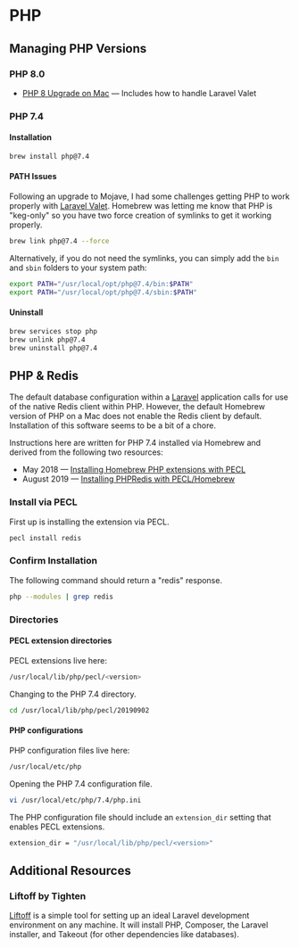 # PHP

## Managing PHP Versions

### PHP 8.0

* [PHP 8 Upgrade on Mac](https://stitcher.io/blog/php-8-upgrade-mac) — Includes how to handle Laravel Valet

### PHP 7.4

#### Installation

```bash
brew install php@7.4
```

#### PATH Issues

Following an upgrade to Mojave, I had some challenges getting PHP to work properly with [Laravel Valet](https://laravel.com/docs/master/valet). Homebrew was letting me know that PHP is "keg-only" so you have two force creation of symlinks to get it working properly.

```bash
brew link php@7.4 --force
```

Alternatively, if you do not need the symlinks, you can simply add the `bin` and `sbin` folders to your system path:

```bash
export PATH="/usr/local/opt/php@7.4/bin:$PATH"
export PATH="/usr/local/opt/php@7.4/sbin:$PATH"
```

#### Uninstall

```bash
brew services stop php
brew unlink php@7.4
brew uninstall php@7.4
```

## PHP & Redis

The default database configuration within a [Laravel](https://laravel.com) application calls for use of the native Redis client within PHP. However, the default Homebrew version of PHP on a Mac does not enable the Redis client by default. Installation of this software seems to be a bit of a chore.

Instructions here are written for PHP 7.4 installed via Homebrew and derived from the following two resources:

* May 2018 — [Installing Homebrew PHP extensions with PECL](https://grrr.tech/posts/installing-homebrew-php-extensions-with-pecl/)
* August 2019 — [Installing PHPRedis with PECL/Homebrew](https://www.dwightwatson.com/posts/installing-phpredis-with-pecl-homebrew)

### Install via PECL

First up is installing the extension via PECL.

```bash
pecl install redis
```

### Confirm Installation

The following command should return a "redis" response.

```bash
php --modules | grep redis
```

### Directories

#### PECL extension directories

PECL extensions live here:

```bash
/usr/local/lib/php/pecl/<version>
```

Changing to the PHP 7.4 directory.

```bash
cd /usr/local/lib/php/pecl/20190902
```

#### PHP configurations

PHP configuration files live here:

```bash
/usr/local/etc/php
```

Opening the PHP 7.4 configuration file.

```bash
vi /usr/local/etc/php/7.4/php.ini
```

The PHP configuration file should include an `extension_dir` setting that enables PECL extensions.

```bash
extension_dir = "/usr/local/lib/php/pecl/<version>"
```

## Additional Resources

### Liftoff by Tighten

[Liftoff](https://github.com/tighten/liftoff) is a simple tool for setting up an ideal Laravel development environment on any machine. It will install PHP, Composer, the Laravel installer, and Takeout (for other dependencies like databases).